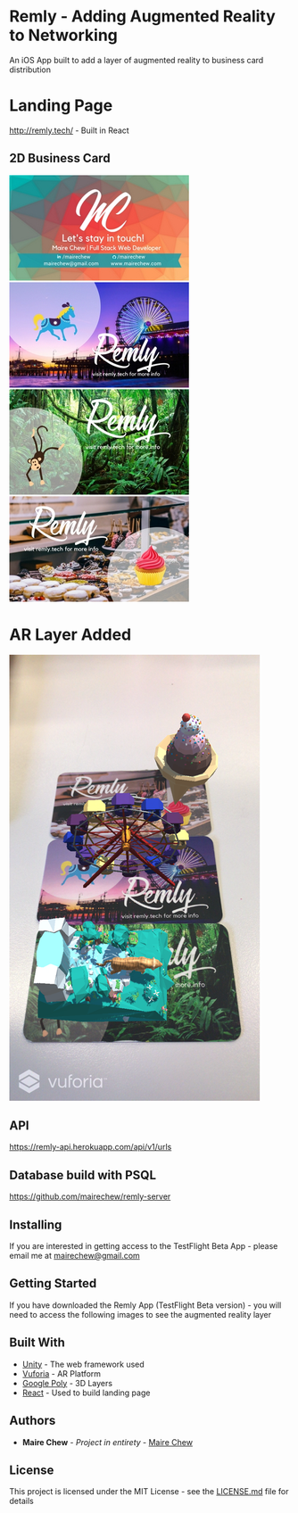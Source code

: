 # Remly - Adding Augmented Reality to Networking 

An iOS App built to add a layer of augmented reality to business card distribution

# Landing Page

http://remly.tech/ - Built in React

## 2D Business Card

![Business Card](https://github.com/mairechew/remly-augmentedreality/blob/master/1.jpg)
![Carnival Demo Card](https://github.com/mairechew/remly-augmentedreality/blob/master/2.jpg)
![Jungle Demo Card](https://github.com/mairechew/remly-augmentedreality/blob/master/3.jpg)
![Bakery Demo Card](https://github.com/mairechew/remly-augmentedreality/blob/master/4.jpg)

# AR Layer Added

![AR Layer](https://github.com/mairechew/remly-augmentedreality/blob/master/IMG_03861.png)

## API 

https://remly-api.herokuapp.com/api/v1/urls

## Database build with PSQL

https://github.com/mairechew/remly-server


## Installing

If you are interested in getting access to the TestFlight Beta App - please email me at mairechew@gmail.com

## Getting Started

If you have downloaded the Remly App (TestFlight Beta version) - you will need to access the following images to see the augmented reality layer


## Built With

* [Unity](https://unity3d.com/) - The web framework used
* [Vuforia](https://www.vuforia.com/) - AR Platform
* [Google Poly](https://poly.google.com/) - 3D Layers
* [React](https://reactjs.org/) - Used to build landing page


## Authors

* **Maire Chew** - *Project in entirety* - [Maire Chew](https://github.com/mairechew)

## License

This project is licensed under the MIT License - see the [LICENSE.md](LICENSE.md) file for details




